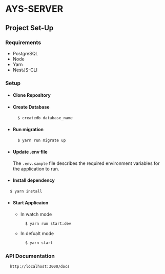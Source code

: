 # AYS-SERVER


## Project Set-Up

### Requirements

- PostgreSQL
- Node
- Yarn
- NestJS-CLI

### Setup
- #### Clone Repository
- #### Create Database
  ```bash
    $ createdb database_name
  ```
- #### Run migration
  ```bash
    $ yarn run migrate up
  ```
- #### Update .env file
  The `.env.sample` file describes the required environment variables for the application to run.

- #### Install dependency
```bash
  $ yarn install
```

- #### Start Applicaion
  - In watch mode
    ```bash
      $ yarn run start:dev
    ```
  
  - In defualt mode
    ```bash
      $ yarn start
    ```

### API Documentation
```
  http://localhost:3000/docs
```
